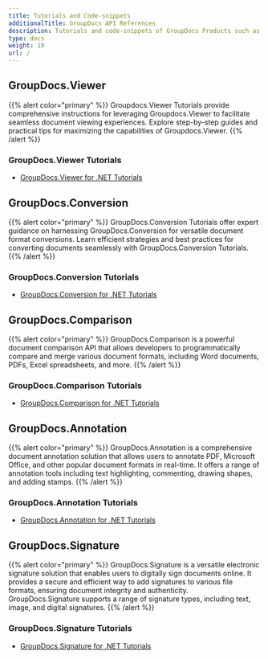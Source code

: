 ```yaml
---
title: Tutorials and Code-snippets
additionalTitle: GroupDocs API References
description: Tutorials and code-snippets of GroupDocs Products such as GroupDocs.Viewer, GroupDocs.Annotation, GroupDocs.Conversion, and other products.
type: docs
weight: 10
url: /
---
```


## GroupDocs.Viewer
{{% alert color="primary" %}}
Groupdocs.Viewer Tutorials provide comprehensive instructions for leveraging Groupdocs.Viewer to facilitate seamless document viewing experiences. Explore step-by-step guides and practical tips for maximizing the capabilities of Groupdocs.Viewer.
{{% /alert %}}

### GroupDocs.Viewer Tutorials
- [GroupDocs.Viewer for .NET Tutorials](./viewer/net/)


## GroupDocs.Conversion
{{% alert color="primary" %}}
GroupDocs.Conversion Tutorials offer expert guidance on harnessing GroupDocs.Conversion for versatile document format conversions. Learn efficient strategies and best practices for converting documents seamlessly with GroupDocs.Conversion Tutorials.
{{% /alert %}}

### GroupDocs.Conversion Tutorials
- [GroupDocs.Conversion for .NET Tutorials](./conversion/net/)


## GroupDocs.Comparison
{{% alert color="primary" %}}
GroupDocs.Comparison is a powerful document comparison API that allows developers to programmatically compare and merge various document formats, including Word documents, PDFs, Excel spreadsheets, and more.
{{% /alert %}}

### GroupDocs.Comparison Tutorials
- [GroupDocs.Comparison for .NET Tutorials](./comparison/net/)


## GroupDocs.Annotation
{{% alert color="primary" %}}
GroupDocs.Annotation is a comprehensive document annotation solution that allows users to annotate PDF, Microsoft Office, and other popular document formats in real-time. It offers a range of annotation tools including text highlighting, commenting, drawing shapes, and adding stamps.
{{% /alert %}}

### GroupDocs.Annotation Tutorials
- [GroupDocs.Annotation for .NET Tutorials](./annotation/net/)


## GroupDocs.Signature
{{% alert color="primary" %}}
GroupDocs.Signature is a versatile electronic signature solution that enables users to digitally sign documents online. It provides a secure and efficient way to add signatures to various file formats, ensuring document integrity and authenticity. GroupDocs.Signature supports a range of signature types, including text, image, and digital signatures.
{{% /alert %}}

### GroupDocs.Signature Tutorials
- [GroupDocs.Signature for .NET Tutorials](./signature/net/)
